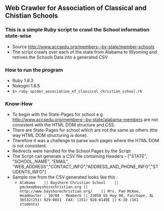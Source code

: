 ## Web Crawler for Association of Classical and Chistian Schools

### This is a simple Ruby script to crawl the School information state-wise
- Source http://www.accsedu.org/members--by-state/member-schools
- The script crawls over each of the state from Alabama to Wyoming and retrives the Schools Data into a generated CSV

### How to run the program
 - Ruby 1.9.3
 - Nokogiri 1.6.5
 - `$> ruby spider_association_of_classical_christian_school.rb`
 
### Know-How
- To begin with the State-Pages for school e.g http://www.accsedu.org/members--by-state/alabama-members are not consistent with the HTML DOM structure and CSS.
- There are State-Pages for school which are not the same as others (the way HTML DOM structuring is done).
- Therefore it was a challenge to parse such pages where the HTML DOM is not consistent.
- Redirects were handled for the School Pages by the Script
- The Script can generate a CSV file containing Headers -  ["STATE", "SCHOOL_NAME", "EMAIL", "WEB_ADDRESS","CONTACT_INFO","ADDRESS_AND_PHONE_INFO","STUDENTS_INFO"]
- Sample row from the CSV generated looks like this : 
  * `Alabama	|| Bayshore Christian School	|| pmckee@bayshorechristian.org	|| http://www.bayshorechristian.org/	|| Mrs. Pam McKee, Headmaster : 10/04 - MemberG	|| 23050 US Hwy 98, Fairhope, AL  36532(251) 929-0011  FAX: (251) 928-0149E	|| K-10 (161 students)`

